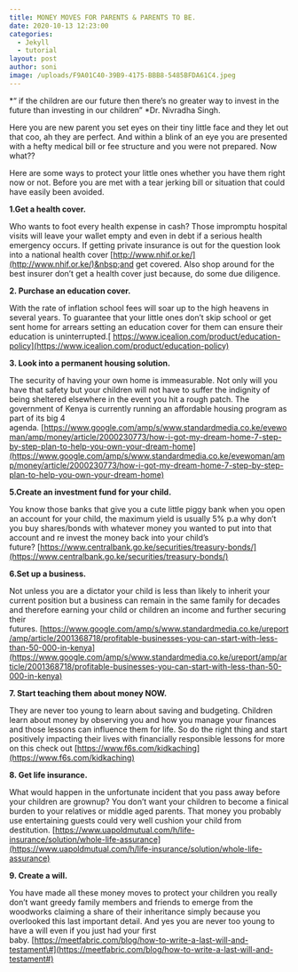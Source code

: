 ```yaml
---
title: MONEY MOVES FOR PARENTS & PARENTS TO BE.
date: 2020-10-13 12:23:00
categories:
  - Jekyll
  - tutorial
layout: post
author: soni
image: /uploads/F9A01C40-39B9-4175-BBB8-5485BFDA61C4.jpeg
---
```


*“ if the children are our future then there’s no greater way to invest in the future than investing in our children”&nbsp;*Dr. Nivradha Singh.&nbsp;

Here you are new parent you set eyes on their tiny little face and they let out that coo, ah they are perfect. And within a blink of an eye you are presented with a hefty medical bill or fee structure and you were not prepared. Now what??&nbsp;

Here are some ways to protect your little ones whether you have them right now or not. Before you are met with a tear jerking bill or situation that could have easily been avoided.&nbsp;

**1\.Get a health cover.**

Who wants to foot every health expense in cash? Those impromptu hospital visits will leave your wallet empty and even in debt if a serious health emergency occurs. If getting private insurance is out for the question look into a national health cover&nbsp;[http://www.nhif.or.ke/](http://www.nhif.or.ke/)&nbsp;and get covered. Also shop around for the best insurer don’t get a health cover just because, do some due diligence.

**2\. Purchase an education cover.**

With the rate of inflation school fees will soar up to the high heavens in several years. To guarantee that your little ones don’t skip school or get sent home for arrears setting an education cover for them can ensure their education is uninterrupted.[&nbsp;https://www.icealion.com/product/education-policy](https://www.icealion.com/product/education-policy)

**3\. Look into a permanent housing solution.**

The security of having your own home is immeasurable. Not only will you have that safety but your children will not have to suffer the indignity of being sheltered elsewhere in the event you hit a rough patch. The government of Kenya is currently running an affordable housing program as part of its big 4 agenda.&nbsp;[https://www.google.com/amp/s/www.standardmedia.co.ke/evewoman/amp/money/article/2000230773/how-i-got-my-dream-home-7-step-by-step-plan-to-help-you-own-your-dream-home](https://www.google.com/amp/s/www.standardmedia.co.ke/evewoman/amp/money/article/2000230773/how-i-got-my-dream-home-7-step-by-step-plan-to-help-you-own-your-dream-home)

**5\.Create an investment fund for your child.**

You know those banks that give you a cute little piggy bank when you open an account for your child, the maximum yield is usually 5% p.a why don’t you buy shares/bonds with whatever money you wanted to put into that account and re invest the money back into your child’s future?&nbsp;[https://www.centralbank.go.ke/securities/treasury-bonds/](https://www.centralbank.go.ke/securities/treasury-bonds/)

**6\.Set up a business.**

Not unless you are a dictator your child is less than likely to inherit your current position but a business can remain in the same family for decades and therefore earning your child or children an income and further securing their futures.&nbsp;[https://www.google.com/amp/s/www.standardmedia.co.ke/ureport/amp/article/2001368718/profitable-businesses-you-can-start-with-less-than-50-000-in-kenya](https://www.google.com/amp/s/www.standardmedia.co.ke/ureport/amp/article/2001368718/profitable-businesses-you-can-start-with-less-than-50-000-in-kenya)

**7\. Start teaching them about money NOW.**

They are never too young to learn about saving and budgeting. Children learn about money by observing you and how you manage your finances and those lessons can influence them for life. So do the right thing and start positively impacting their lives with financially responsible lessons for more on this check out&nbsp;[https://www.f6s.com/kidkaching](https://www.f6s.com/kidkaching)

**8\. Get life insurance.**

What would happen in the unfortunate incident that you pass away before your children are grownup? You don’t want your children to become a finical burden to your relatives or middle aged parents. That money you probably use entertaining guests could very well cushion your child from destitution.&nbsp;[https://www.uapoldmutual.com/h/life-insurance/solution/whole-life-assurance](https://www.uapoldmutual.com/h/life-insurance/solution/whole-life-assurance)

**9\. Create a will.&nbsp;**

You have made all these money moves to protect your children you really don’t want greedy family members and friends to emerge from the woodworks claiming a share of their inheritance simply because you overlooked this last important detail. And yes you are never too young to have a will even if you just had your first baby.&nbsp;[https://meetfabric.com/blog/how-to-write-a-last-will-and-testament\#](https://meetfabric.com/blog/how-to-write-a-last-will-and-testament#)